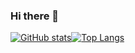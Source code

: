 ### Hi there 👋
[![GitHub stats](https://github-readme-stats.vercel.app/api?username=fksmnok&theme=vue-dark&show_icons=true)](https://github.com/fksmnok/github-readme-stats)[![Top Langs](https://github-readme-stats.vercel.app/api/top-langs/?username=fksmnok&theme=vue-dark&show_icons=true&layout=compact)](https://github.com/fksmnok/github-readme-stats)

<!--
**fksmnok/fksmnok** is a ✨ _special_ ✨ repository because its `README.md` (this file) appears on your GitHub profile.

Here are some ideas to get you started:

- 🔭 I’m currently working on ...
- 🌱 I’m currently learning ...
- 👯 I’m looking to collaborate on ...
- 🤔 I’m looking for help with ...
- 💬 Ask me about ...
- 📫 How to reach me: ...
- 😄 Pronouns: ...
- ⚡ Fun fact: ...
-->
